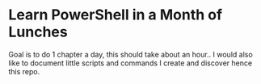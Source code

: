 # Learn PowerShell in a Month of Lunches
Goal is to do 1 chapter a day, this should take about an hour..
I would also like to document little scripts and commands I create and discover hence this repo.